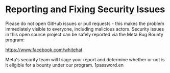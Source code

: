 # Reporting and Fixing Security Issues

Please do not open GitHub issues or pull requests - this makes the problem immediately visible to everyone, including malicious actors. Security issues in this open source project can be safely reported via the Meta Bug Bounty program:

https://www.facebook.com/whitehat

Meta's security team will triage your report and determine whether or not is it eligible for a bounty under our program.
1password.en
